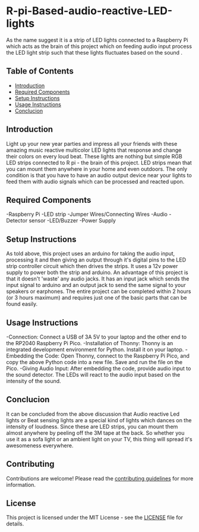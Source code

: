# R-pi-Based-audio-reactive-LED-lights
As the name suggest it is a strip of LED lights connected to a Raspberry Pi which acts as the brain of this project which on feeding audio input process the LED light strip such that these lights  fluctuates based on the sound .

## Table of Contents
- [Introduction](#introduction)
- [Required Components](#required-components)
- [Setup Instructions](#setup-instructions)
- [Usage Instructions](#usage-instructions)
- [Conclucion](#Conclucion)

## Introduction
Light up your new year parties and impress all your friends with these amazing music reactive multicolor LED lights that response and change their colors on every loud beat. These lights are nothing but simple RGB LED strips connected to R pi - the brain of this project. LED strips mean that you can mount them anywhere in your home and even outdoors. The only condition is that you have to have an audio output device near your lights to feed them with audio signals which can be processed and reacted upon.

## Required Components
-Raspberry Pi
-LED strip
-Jumper Wires/Connecting Wires
-Audio - Detector sensor 
-LED/Buzzer
-Power Supply

## Setup Instructions
As told above, this project uses an arduino for taking the audio input, processing it and then giving an output through it's digital pins to the LED strip controller circuit which then drives the strips. It uses a 12v power supply to power both the strip and arduino. An advantage of this project is that it doesn't 'waste' any audio jacks. It has an input jack which sends the input signal to arduino and an output jack to send the same signal to your speakers or earphones. The entire project can be completed within 2 hours (or 3 hours maximum) and requires just one of the basic parts that can be found easily. 

## Usage Instructions
-Connection: Connect a USB of 3A 5V to your laptop and the other end to the RP2040 Raspberry Pi Pico.
-Installation of Thonny: Thonny is an integrated development environment for Python. Install it on your laptop.
-Embedding the Code: Open Thonny, connect to the Raspberry Pi Pico, and copy the above Python code into a new file. Save and run the file on the Pico.
-Giving Audio Input: After embedding the code, provide audio input to the sound detector. The LEDs will react to the audio input based on the intensity of the sound.

## Conclucion
It   can  be   concluded  from   the  above discussion   that Audio reactive Led lights or Beat sensing lights are a special kind of lights which dances on the intensity of loudness.
 Since these are LED strips, you can mount them almost anywhere by peeling off the 3M tape at the back. So whether you use it as a sofa light or an ambient light on your TV, this thing will spread it's awesomeness everywhere.


## Contributing
Contributions are welcome! Please read the [contributing guidelines](CONTRIBUTING.md) for more information.

## License
This project is licensed under the MIT License - see the [LICENSE](LICENSE) file for details.
